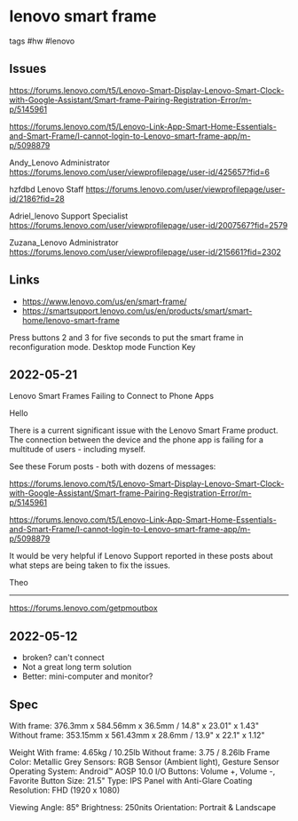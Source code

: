 # lenovo smart frame
tags #hw #lenovo


## Issues

https://forums.lenovo.com/t5/Lenovo-Smart-Display-Lenovo-Smart-Clock-with-Google-Assistant/Smart-frame-Pairing-Registration-Error/m-p/5145961

https://forums.lenovo.com/t5/Lenovo-Link-App-Smart-Home-Essentials-and-Smart-Frame/I-cannot-login-to-Lenovo-smart-frame-app/m-p/5098879

Andy_Lenovo  Administrator https://forums.lenovo.com/user/viewprofilepage/user-id/425657?fid=6

hzfdbd  Lenovo Staff https://forums.lenovo.com/user/viewprofilepage/user-id/2186?fid=28

Adriel_lenovo Support Specialist https://forums.lenovo.com/user/viewprofilepage/user-id/2007567?fid=2579

Zuzana_Lenovo  Administrator https://forums.lenovo.com/user/viewprofilepage/user-id/215661?fid=2302

## Links

* https://www.lenovo.com/us/en/smart-frame/
* https://smartsupport.lenovo.com/us/en/products/smart/smart-home/lenovo-smart-frame

Press buttons 2 and 3 for five seconds to put the smart frame in reconfiguration mode.
Desktop mode
Function Key

## 2022-05-21

Lenovo Smart Frames Failing to Connect to Phone Apps

Hello

There is a current significant issue with the Lenovo Smart Frame product. The connection between the device and the phone app is failing for a multitude of users - including myself.

See these Forum posts - both with dozens of messages:

https://forums.lenovo.com/t5/Lenovo-Smart-Display-Lenovo-Smart-Clock-with-Google-Assistant/Smart-frame-Pairing-Registration-Error/m-p/5145961

https://forums.lenovo.com/t5/Lenovo-Link-App-Smart-Home-Essentials-and-Smart-Frame/I-cannot-login-to-Lenovo-smart-frame-app/m-p/5098879

It would be very helpful if Lenovo Support reported in these posts about what steps are being taken to fix the issues.

Theo

***

https://forums.lenovo.com/getpmoutbox

## 2022-05-12

* broken? can't connect
* Not a great long term solution
* Better: mini-computer and monitor?

## Spec

With frame: 376.3mm x 584.56mm x 36.5mm / 14.8" x 23.01" x 1.43"
Without frame: 353.15mm x 561.43mm x 28.6mm / 13.9" x 22.1" x 1.12"

Weight
With frame: 4.65kg / 10.25lb
Without frame: 3.75 / 8.26lb
Frame Color: Metallic Grey
Sensors: RGB Sensor (Ambient light), Gesture Sensor
Operating System: Android™ AOSP 10.0
I/O Buttons: Volume +, Volume -, Favorite Button
Size: 21.5"
Type: IPS Panel with Anti-Glare Coating
Resolution: FHD (1920 x 1080)

Viewing Angle: 85°
Brightness: 250nits
Orientation: Portrait & Landscape